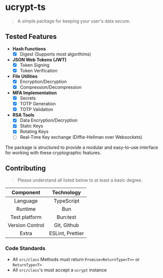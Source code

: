 # ucrypt-ts

> A simple package for keeping your user's data secure.

## Tested Features

- **Hash Functions**
  - [x] Digest (Supports most algorthims)
- **JSON Web Tokens (JWT)**
  - [x] Token Signing
  - [x] Token Verification
- **File Utilities**
  - [x] Encryption/Decryption
  - [x] Compression/Decompression
- **MFA Implementation**
  - [x] Secrets
  - [x] TOTP Generation
  - [x] TOTP Validation  
- **RSA Tools**
  - [x] Data Encryption/Decryption
  - [x] Static Keys
  - [x] Rotating Keys
  - [ ] Real-Time Key exchange (Diffie-Hellman over Websockets)

The package is structured to provide a modular and easy-to-use interface for working with these cryptographic features.

## Contributing

> Please understand all listed below to at least a basic degree.

| Component        | Technology         |
|:----------------:|:------------------:|
| Language         | TypeScript         |
| Runtime          | Bun                |
| Test platform    | Bun:test           |
| Version Control  | Git, Github        |
| Extra            | ESLint, Prettier   |

### Code Standards

- All `src/class` Methods must return `Promise<ReturnType<T>>` or `ReturnType<T>`
- All `src/class`'s must accept a `ucrypt` instance
